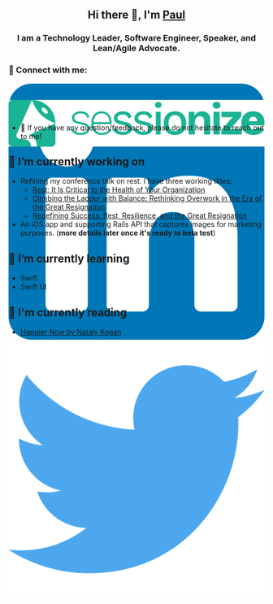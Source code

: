 <h2 style="text-align: center">
Hi there 👋, I'm <a href="//paulmgower.com">Paul</a>
</h2>

<h3 style="text-align: center">
I am a Technology Leader, Software Engineer, Speaker, and Lean/Agile Advocate. 
</h3>


### 🤝 Connect with me:

<div style="height: 25px; padding-bottom: 0.5em;">
  <a href="//linkedin.com/in/pmgower/"><img src="//raw.githubusercontent.com/pmgower/pmgower/main/images/linkedin.svg" alt="Paul Gower | LinkedIn" /></a>
  <a href="//twitter.com/paulmgower/"><img src="//raw.githubusercontent.com/pmgower/pmgower/main/images/twitter.svg" alt="Paul Gower | Twitter"/></a>
</div>
<div style="height: 25px; padding-bottom: 0.5em;">
  <a href="//sessionize.com/paul-gower/"><img src="//raw.githubusercontent.com/pmgower/pmgower/main/images/sessionize-logo.svg" alt="Paul Gower | Sessionize" /></a>
</div>

- 💬 If you have any question/feedback, please do not hesitate to reach out to me!


## 🔭 I’m currently working on
- Refining my conference talk on rest.  I have three working titles: 
  - [Rest: It Is Critical to the Health of Your Organization](https://sessionize.com/s/paul-gower/rest-it-is-critical-to-the-health-of-your-organiza/50228)
  - [Climbing the Ladder with Balance: Rethinking Overwork in the Era of the Great Resignation](//sessionize.com/s/paul-gower/climbing-the-ladder-with-balance-rethinking-overwo/75714)
  - [Redefining Success: Rest, Resilience, and the Great Resignation](//sessionize.com/s/paul-gower/redefining-success-rest-resilience-and-the-great-r/75713)
- An iOS app and supporting Rails API that captures images for marketing purposes. (**more details later once it's ready to beta test**)

## 🌱 I’m currently learning 
- Swift
- Swift UI

## 📖 I'm currently reading 
- [Happier Now by Nataly Kogan](https://www.happier.com/book/)
